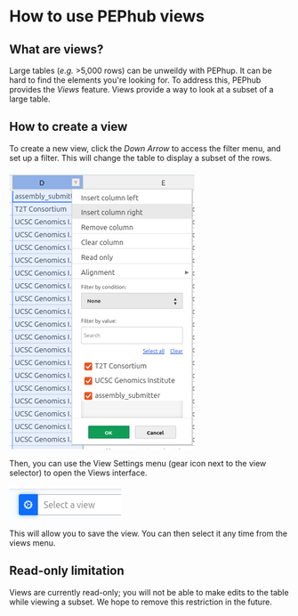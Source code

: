 # How to use PEPhub views

## What are views?

Large tables (*e.g.* >5,000 rows) can be unweildy with PEPhup. It can be hard to find the elements you're looking for. To address this, PEPhub provides the *Views* feature. Views provide a way to look at a subset of a large table.

## How to create a view

To create a new view, click the *Down Arrow* to access the filter menu, and set up a filter. This will change the table to display a subset of the rows.

![alt text](../img/menu-filter.png)

Then, you can use the View Settings menu (gear icon next to the view selector) to open the Views interface.

![alt text](../img/select-view.png)

This will allow you to save the view. You can then select it any time from the views menu.

## Read-only limitation

Views are currently read-only; you will not be able to make edits to the table while viewing a subset. We hope to remove this restriction in the future.